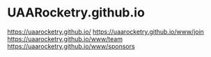 # UAARocketry.github.io


https://uaarocketry.github.io/
https://uaarocketry.github.io/www/join
https://uaarocketry.github.io/www/team
https://uaarocketry.github.io/www/sponsors

